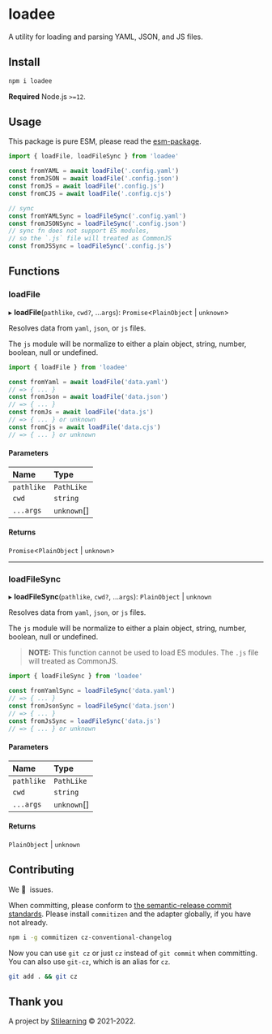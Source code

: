 # loadee

A utility for loading and parsing YAML, JSON, and JS files.

## Install

```bash
npm i loadee
```

**Required** Node.js `>=12`.

## Usage

This package is pure ESM, please read the
[esm-package](https://gist.github.com/sindresorhus/a39789f98801d908bbc7ff3ecc99d99c).

```js
import { loadFile, loadFileSync } from 'loadee'

const fromYAML = await loadFile('.config.yaml')
const fromJSON = await loadFile('.config.json')
const fromJS = await loadFile('.config.js')
const fromCJS = await loadFile('.config.cjs')

// sync
const fromYAMLSync = loadFileSync('.config.yaml')
const fromJSONSync = loadFileSync('.config.json')
// sync fn does not support ES modules,
// so the `.js` file will treated as CommonJS
const fromJSSync = loadFileSync('.config.js')
```

## Functions

### loadFile

▸ **loadFile**(`pathlike`, `cwd?`, ...`args`): `Promise`<`PlainObject` \| `unknown`\>

Resolves data from `yaml`, `json`, or `js` files.

The `js` module will be normalize to either a plain object, string, number,
boolean, null or undefined.

```js
import { loadFile } from 'loadee'

const fromYaml = await loadFile('data.yaml')
// => { ... }
const fromJson = await loadFile('data.json')
// => { ... }
const fromJs = await loadFile('data.js')
// => { ... } or unknown
const fromCjs = await loadFile('data.cjs')
// => { ... } or unknown
```

#### Parameters

| Name       | Type        |
| :--------- | :---------- |
| `pathlike` | `PathLike`  |
| `cwd`      | `string`    |
| `...args`  | `unknown`[] |

#### Returns

`Promise`<`PlainObject` \| `unknown`\>

---

### loadFileSync

▸ **loadFileSync**(`pathlike`, `cwd?`, ...`args`): `PlainObject` \| `unknown`

Resolves data from `yaml`, `json`, or `js` files.

The `js` module will be normalize to either a plain object, string, number,
boolean, null or undefined.

> **NOTE:** This function cannot be used to load ES modules. The `.js`
> file will treated as CommonJS.

```js
import { loadFileSync } from 'loadee'

const fromYamlSync = loadFileSync('data.yaml')
// => { ... }
const fromJsonSync = loadFileSync('data.json')
// => { ... }
const fromJsSync = loadFileSync('data.js')
// => { ... } or unknown
```

#### Parameters

| Name       | Type        |
| :--------- | :---------- |
| `pathlike` | `PathLike`  |
| `cwd`      | `string`    |
| `...args`  | `unknown`[] |

#### Returns

`PlainObject` \| `unknown`

## Contributing

We 💛&nbsp; issues.

When committing, please conform to [the semantic-release commit standards](https://www.conventionalcommits.org/). Please install `commitizen` and the adapter globally, if you have not already.

```bash
npm i -g commitizen cz-conventional-changelog
```

Now you can use `git cz` or just `cz` instead of `git commit` when committing. You can also use `git-cz`, which is an alias for `cz`.

```bash
git add . && git cz
```

## Thank you

A project by [Stilearning](https://stilearning.com) &copy; 2021-2022.
